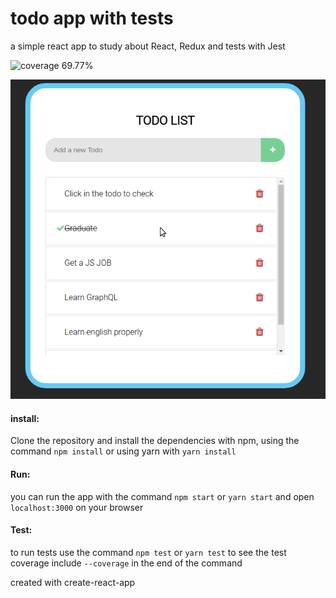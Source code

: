 # todo app with tests

a simple react app to study about React, Redux and tests with Jest

![coverage 69.77%](https://img.shields.io/badge/Coverage-69.77%25-yellow.svg)

![todo app demo](todoDemo.gif)

#### install: 
Clone the repository and install the dependencies with npm, using the command `npm install` or using yarn with `yarn install`

#### Run: 
you can run the app with the command `npm start` or `yarn start` and open `localhost:3000` on your browser

#### Test:
to run tests use the command `npm test` or `yarn test` to see the test coverage include `--coverage` in the end of the command


created with create-react-app
